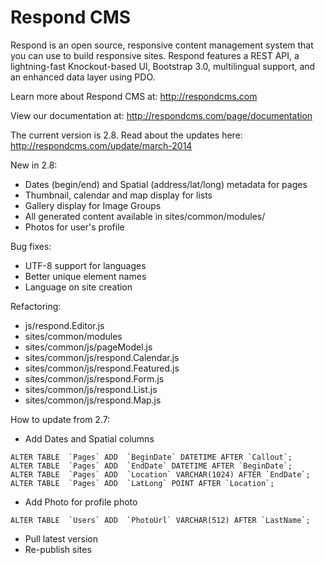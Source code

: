 Respond CMS
===========

Respond is an open source, responsive content management system that you can use to build responsive sites. Respond features a REST API, a lightning-fast Knockout-based UI, Bootstrap 3.0, multilingual support, and an enhanced data layer using PDO. 

Learn more about Respond CMS at: http://respondcms.com

View our documentation at: http://respondcms.com/page/documentation

The current version is 2.8. Read about the updates here: http://respondcms.com/update/march-2014

New in 2.8:
- Dates (begin/end) and Spatial (address/lat/long) metadata for pages
- Thumbnail, calendar and map display for lists
- Gallery display for Image Groups
- All generated content available in sites/common/modules/
- Photos for user's profile

Bug fixes:
- UTF-8 support for languages
- Better unique element names
- Language on site creation

Refactoring:
- js/respond.Editor.js
- sites/common/modules
- sites/common/js/pageModel.js
- sites/common/js/respond.Calendar.js
- sites/common/js/respond.Featured.js
- sites/common/js/respond.Form.js
- sites/common/js/respond.List.js
- sites/common/js/respond.Map.js

How to update from 2.7:
- Add Dates and Spatial columns

```
ALTER TABLE  `Pages` ADD  `BeginDate` DATETIME AFTER `Callout`;
ALTER TABLE  `Pages` ADD  `EndDate` DATETIME AFTER `BeginDate`;
ALTER TABLE  `Pages` ADD  `Location` VARCHAR(1024) AFTER `EndDate`;
ALTER TABLE  `Pages` ADD  `LatLong` POINT AFTER `Location`;
```

- Add Photo for profile photo
```
ALTER TABLE  `Users` ADD  `PhotoUrl` VARCHAR(512) AFTER `LastName`;
```
	  
- Pull latest version
- Re-publish sites




